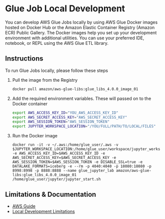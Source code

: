 # Glue Job Local Development
You can develop AWS Glue Jobs locally by using AWS Glue Docker images hosted on Docker Hub or the Amazon Elastic Container Registry (Amazon ECR) Public Gallery. The Docker images help you set up your development environment with additional utilities. You can use your preferred IDE, notebook, or REPL using the AWS Glue ETL library.


## Instructions
To run Glue Jobs locally, please follow these steps

1. Pull the image from the Registry
    ```bash
    docker pull amazon/aws-glue-libs:glue_libs_4.0.0_image_01
    ```
2. Add the required environment variables. These will passed on to the Docker container

    ```bash
    export AWS_ACCESS_KEY_ID="YOU_AWS_ACCESS_KEY_ID"
    export AWS_SECRET_ACCESS_KEY="AWS_SECRET_ACCESS_KEY"
    export AWS_SESSION_TOKEN="AWS_SESSION_TOKEN"
    export JUPYTER_WORKSPACE_LOCATION="/YOU/FULL/PATH/TO/LOCAL/FILES"
    ```

3. Run the Docker image
    ```
    docker run -it -v ~/.aws:/home/glue_user/.aws -v $JUPYTER_WORKSPACE_LOCATION:/home/glue_user/workspace/jupyter_workspace/ -e AWS_ACCESS_KEY_ID=$AWS_ACCESS_KEY_ID -e AWS_SECRET_ACCESS_KEY=$AWS_SECRET_ACCESS_KEY -e AWS_SESSION_TOKEN=$AWS_SESSION_TOKEN -e DISABLE_SSL=true -e DATALAKE_FORMATS=iceberg -e --rm -p 4040:4040 -p 18080:18080 -p 8998:8998 -p 8888:8888 --name glue_jupyter_lab amazon/aws-glue-libs:glue_libs_4.0.0_image_01 /home/glue_user/jupyter/jupyter_start.sh
    ```
## Limitations & Documentation
* [AWS Guide](https://docs.aws.amazon.com/glue/latest/dg/aws-glue-programming-etl-libraries.html#develop-using-studio)
* [Local Development Limitations](https://docs.aws.amazon.com/glue/latest/dg/aws-glue-programming-etl-libraries.html#local-dev-restrictions)
